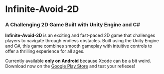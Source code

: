 # Infinite-Avoid-2D

### A Challenging 2D Game Built with Unity Engine and C#

**Infinite-Avoid-2D** is an exciting and fast-paced 2D game that challenges players to navigate through endless obstacles. Built using the Unity Engine and C#, this game combines smooth gameplay with intuitive controls to offer a thrilling experience for all ages.

Currently available **only on Android** because Xcode can be a bit weird. Download now on the [Google Play Store](https://play.google.com/store/apps/details?id=com.KabirWahi.InfiniteAvoid2D&pli=1) and test your reflexes!
